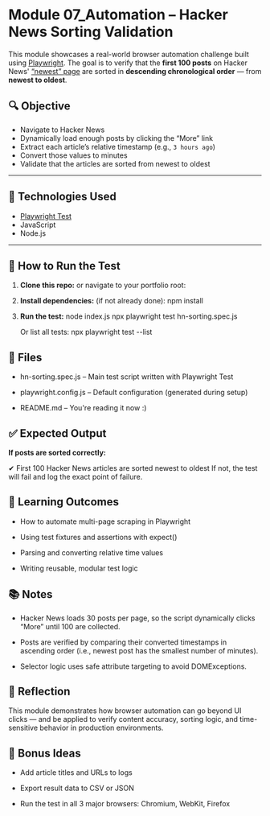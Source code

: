 # Module 07_Automation – Hacker News Sorting Validation

This module showcases a real-world browser automation challenge built using [Playwright](https://playwright.dev/). The goal is to verify that the **first 100 posts** on Hacker News' [“newest” page](https://news.ycombinator.com/newest) are sorted in **descending chronological order** — from **newest to oldest**.

## 🔍 Objective

- Navigate to Hacker News
- Dynamically load enough posts by clicking the “More” link
- Extract each article’s relative timestamp (e.g., `3 hours ago`)
- Convert those values to minutes
- Validate that the articles are sorted from newest to oldest

---

## 🧪 Technologies Used

- [Playwright Test](https://playwright.dev/docs/test-intro)
- JavaScript
- Node.js

---

## 🚀 How to Run the Test

1. **Clone this repo:** or navigate to your portfolio root:

2. **Install dependencies:** (if not already done):
   npm install

3. **Run the test:**
   node index.js
   npx playwright test hn-sorting.spec.js

   Or list all tests:
   npx playwright test --list

## 📁 Files

* hn-sorting.spec.js – Main test script written with Playwright Test

* playwright.config.js – Default configuration (generated during setup)

* README.md – You're reading it now :)

## ✅ Expected Output

**If posts are sorted correctly:**

✔ First 100 Hacker News articles are sorted newest to oldest
If not, the test will fail and log the exact point of failure.

## 📌 Learning Outcomes

* How to automate multi-page scraping in Playwright

* Using test fixtures and assertions with expect()

* Parsing and converting relative time values

* Writing reusable, modular test logic

## 📚 Notes

* Hacker News loads 30 posts per page, so the script dynamically clicks “More” until 100 are collected.

* Posts are verified by comparing their converted timestamps in ascending order (i.e., newest post has the smallest number of minutes).

* Selector logic uses safe attribute targeting to avoid DOMExceptions.

## 🧠 Reflection

This module demonstrates how browser automation can go beyond UI clicks — and be applied to verify content accuracy, sorting logic, and time-sensitive behavior in production environments.

## 🧩 Bonus Ideas

* Add article titles and URLs to logs

* Export result data to CSV or JSON

* Run the test in all 3 major browsers: Chromium, WebKit, Firefox